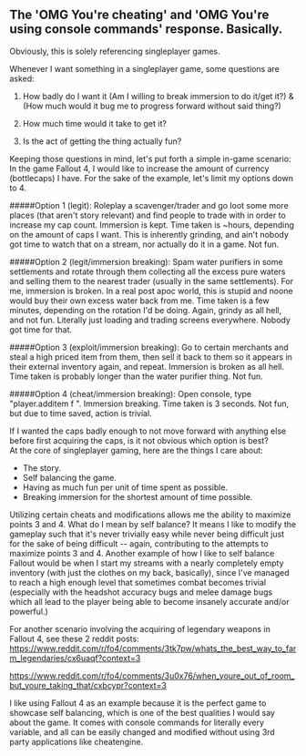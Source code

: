 ## The 'OMG You're cheating' and 'OMG You're using console commands' response.  Basically.

Obviously, this is solely referencing singleplayer games.

Whenever I want something in a singleplayer game, some questions are asked:

1. How badly do I want it (Am I willing to break immersion to do it/get it?) & (How much would it bug me to progress forward without said thing?)

2. How much time would it take to get it?

3. Is the act of getting the thing actually fun?

Keeping those questions in mind, let's put forth a simple in-game scenario:
In the game Fallout 4, I would like to increase the amount of currency (bottlecaps) I have.  For the sake of the example, let's limit my options down to 4.

#####Option 1 (legit):
Roleplay a scavenger/trader and go loot some more places (that aren't story relevant) and find people to trade with in order to increase my cap count.
Immersion is kept.  Time taken is ~hours, depending on the amount of caps I want.  This is inherently grinding, and ain't nobody got time to watch that on a stream, nor actually do it in a game.  Not fun.

#####Option 2 (legit/immersion breaking):
Spam water purifiers in some settlements and rotate through them collecting all the excess pure waters and selling them to the nearest trader (usually in the same settlements).
For me, immersion is broken. In a real post apoc world, this is stupid and noone would buy their own excess water back from me.  Time taken is a few minutes, depending on the rotation I'd be doing.  Again, grindy as all hell, and not fun.  Literally just loading and trading screens everywhere.  Nobody got time for that.

#####Option 3 (exploit/immersion breaking):
Go to certain merchants and steal a high priced item from them, then sell it back to them so it appears in their external inventory again, and repeat.
Immersion is broken as all hell.  Time taken is probably longer than the water purifier thing.  Not fun. 

#####Option 4 (cheat/immersion breaking):
Open console, type "player.additem f <amount>".  Immersion breaking.  Time taken is 3 seconds.  Not fun, but due to time saved, action is trivial.  

If I wanted the caps badly enough to not move forward with anything else before first acquiring the caps, is it not obvious which option is best?  
At the core of singleplayer gaming, here are the things I care about:
* The story.
* Self balancing the game.
* Having as much fun per unit of time spent as possible.
* Breaking immersion for the shortest amount of time possible.

Utilizing certain cheats and modifications allows me the ability to maximize points 3 and 4.  What do I mean by self balance?  It means I like to modify the gameplay such that it's never trivially easy while never being difficult just for the sake of being difficult -- again, contributing to the attempts to maximize points 3 and 4.
Another example of how I like to self balance Fallout would be when I start my streams with a nearly completely empty inventory (with just the clothes on my back, basically), since I've managed to reach a high enough level that sometimes combat becomes trivial (especially with the headshot accuracy bugs and melee damage bugs which all lead to the player being able to become insanely accurate and/or powerful.)

For another scenario involving the acquiring of legendary weapons in Fallout 4, see these 2 reddit posts:
https://www.reddit.com/r/fo4/comments/3tk7pw/whats_the_best_way_to_farm_legendaries/cx6uaqf?context=3

https://www.reddit.com/r/fo4/comments/3u0x76/when_youre_out_of_room_but_youre_taking_that/cxbcypr?context=3

I like using Fallout 4 as an example because it is the perfect game to showcase self balancing, which is one of the best qualities I would say about the game.
It comes with console commands for literally every variable, and all can be easily changed and modified without using 3rd party applications like cheatengine.
